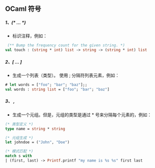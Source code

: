 
## OCaml 符号

##### 1、(* ... *) 

- 标识注释，例如：
 
```ocaml
 (** Bump the frequency count for the given string. *)
val touch : (string * int) list -> string -> (string * int) list
```

##### 2、[ ... ] 

- 生成一个列表（类型）。 使用 ; 分隔符列表元素，例如：

```ocaml
# let words = ["foo"; "bar"; "baz"];;
val words : string list = ["foo"; "bar"; "baz"]
```

##### 3、 ,

- 生成一个元组。但是，元组的类型是通过 * 号来分隔每个元素的，例如：

```ocaml
(* 类型定义 *)
type name = string * string

(* 元组生成 *)
let johndoe = ("John", "Doe")

(* 模式匹配 *)
match s with
| (first, last) -> Printf.printf "my name is %s %s" first last
```
